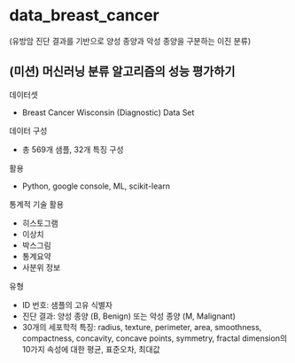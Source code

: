 # data_breast_cancer
(유방암 진단 결과를 기반으로 양성 종양과 악성 종양을 구분하는 이진 분류)

## (미션) 머신러닝 분류 알고리즘의 성능 평가하기


데이터셋
- Breast Cancer Wisconsin (Diagnostic) Data Set

데이터 구성
- 총 569개 샘플, 32개 특징 구성

활용 
- Python, google console, ML, scikit-learn

통계적 기술 활용
- 히스토그램
- 이상치 
- 박스그림
- 통계요약
- 사분위 정보


유형
- ID 번호: 샘플의 고유 식별자
- 진단 결과: 양성 종양 (B, Benign) 또는 악성 종양 (M, Malignant)
- 30개의 세포학적 특징: radius, texture, perimeter, area, smoothness, compactness, concavity, concave points, symmetry, fractal dimension의 10가지 속성에 대한 평균, 표준오차, 최대값
